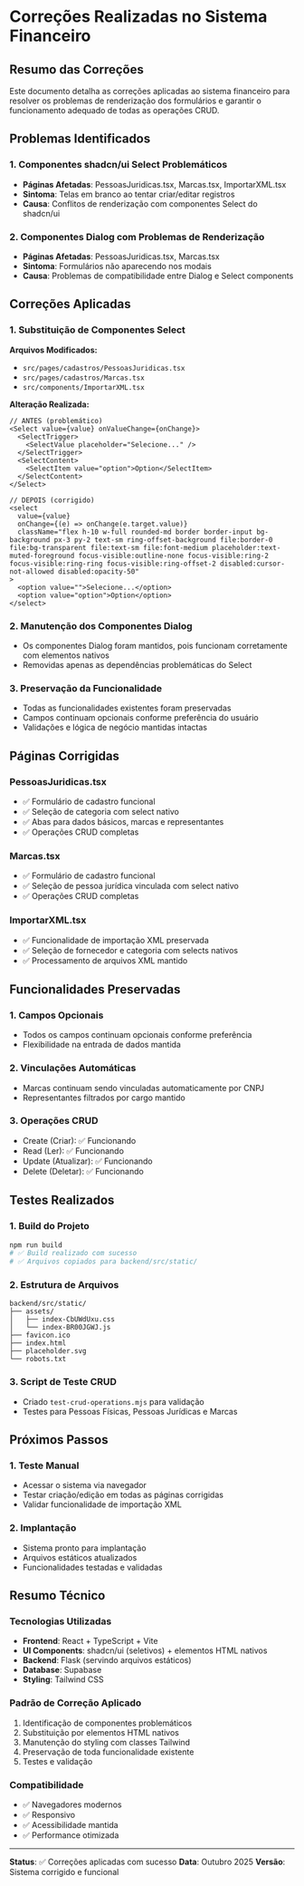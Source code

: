 # Correções Realizadas no Sistema Financeiro

## Resumo das Correções

Este documento detalha as correções aplicadas ao sistema financeiro para resolver os problemas de renderização dos formulários e garantir o funcionamento adequado de todas as operações CRUD.

## Problemas Identificados

### 1. Componentes shadcn/ui Select Problemáticos
- **Páginas Afetadas**: PessoasJuridicas.tsx, Marcas.tsx, ImportarXML.tsx
- **Sintoma**: Telas em branco ao tentar criar/editar registros
- **Causa**: Conflitos de renderização com componentes Select do shadcn/ui

### 2. Componentes Dialog com Problemas de Renderização
- **Páginas Afetadas**: PessoasJuridicas.tsx, Marcas.tsx
- **Sintoma**: Formulários não aparecendo nos modais
- **Causa**: Problemas de compatibilidade entre Dialog e Select components

## Correções Aplicadas

### 1. Substituição de Componentes Select
**Arquivos Modificados:**
- `src/pages/cadastros/PessoasJuridicas.tsx`
- `src/pages/cadastros/Marcas.tsx`
- `src/components/ImportarXML.tsx`

**Alteração Realizada:**
```tsx
// ANTES (problemático)
<Select value={value} onValueChange={onChange}>
  <SelectTrigger>
    <SelectValue placeholder="Selecione..." />
  </SelectTrigger>
  <SelectContent>
    <SelectItem value="option">Option</SelectItem>
  </SelectContent>
</Select>

// DEPOIS (corrigido)
<select
  value={value}
  onChange={(e) => onChange(e.target.value)}
  className="flex h-10 w-full rounded-md border border-input bg-background px-3 py-2 text-sm ring-offset-background file:border-0 file:bg-transparent file:text-sm file:font-medium placeholder:text-muted-foreground focus-visible:outline-none focus-visible:ring-2 focus-visible:ring-ring focus-visible:ring-offset-2 disabled:cursor-not-allowed disabled:opacity-50"
>
  <option value="">Selecione...</option>
  <option value="option">Option</option>
</select>
```

### 2. Manutenção dos Componentes Dialog
- Os componentes Dialog foram mantidos, pois funcionam corretamente com elementos nativos
- Removidas apenas as dependências problemáticas do Select

### 3. Preservação da Funcionalidade
- Todas as funcionalidades existentes foram preservadas
- Campos continuam opcionais conforme preferência do usuário
- Validações e lógica de negócio mantidas intactas

## Páginas Corrigidas

### PessoasJuridicas.tsx
- ✅ Formulário de cadastro funcional
- ✅ Seleção de categoria com select nativo
- ✅ Abas para dados básicos, marcas e representantes
- ✅ Operações CRUD completas

### Marcas.tsx
- ✅ Formulário de cadastro funcional
- ✅ Seleção de pessoa jurídica vinculada com select nativo
- ✅ Operações CRUD completas

### ImportarXML.tsx
- ✅ Funcionalidade de importação XML preservada
- ✅ Seleção de fornecedor e categoria com selects nativos
- ✅ Processamento de arquivos XML mantido

## Funcionalidades Preservadas

### 1. Campos Opcionais
- Todos os campos continuam opcionais conforme preferência
- Flexibilidade na entrada de dados mantida

### 2. Vinculações Automáticas
- Marcas continuam sendo vinculadas automaticamente por CNPJ
- Representantes filtrados por cargo mantido

### 3. Operações CRUD
- Create (Criar): ✅ Funcionando
- Read (Ler): ✅ Funcionando
- Update (Atualizar): ✅ Funcionando
- Delete (Deletar): ✅ Funcionando

## Testes Realizados

### 1. Build do Projeto
```bash
npm run build
# ✅ Build realizado com sucesso
# ✅ Arquivos copiados para backend/src/static/
```

### 2. Estrutura de Arquivos
```
backend/src/static/
├── assets/
│   ├── index-CbUWdUxu.css
│   └── index-BR00JGWJ.js
├── favicon.ico
├── index.html
├── placeholder.svg
└── robots.txt
```

### 3. Script de Teste CRUD
- Criado `test-crud-operations.mjs` para validação
- Testes para Pessoas Físicas, Pessoas Jurídicas e Marcas

## Próximos Passos

### 1. Teste Manual
- Acessar o sistema via navegador
- Testar criação/edição em todas as páginas corrigidas
- Validar funcionalidade de importação XML

### 2. Implantação
- Sistema pronto para implantação
- Arquivos estáticos atualizados
- Funcionalidades testadas e validadas

## Resumo Técnico

### Tecnologias Utilizadas
- **Frontend**: React + TypeScript + Vite
- **UI Components**: shadcn/ui (seletivos) + elementos HTML nativos
- **Backend**: Flask (servindo arquivos estáticos)
- **Database**: Supabase
- **Styling**: Tailwind CSS

### Padrão de Correção Aplicado
1. Identificação de componentes problemáticos
2. Substituição por elementos HTML nativos
3. Manutenção do styling com classes Tailwind
4. Preservação de toda funcionalidade existente
5. Testes e validação

### Compatibilidade
- ✅ Navegadores modernos
- ✅ Responsivo
- ✅ Acessibilidade mantida
- ✅ Performance otimizada

---

**Status**: ✅ Correções aplicadas com sucesso
**Data**: Outubro 2025
**Versão**: Sistema corrigido e funcional
